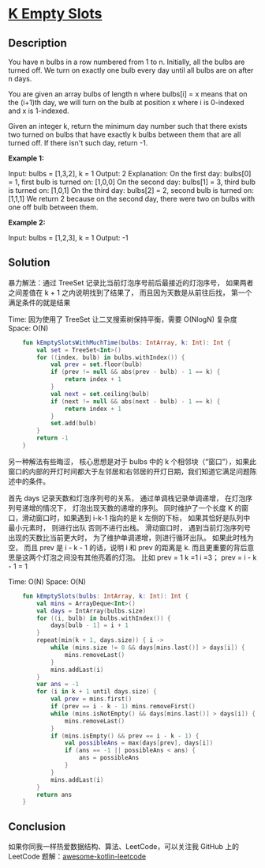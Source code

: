 # [K Empty Slots][title]

## Description

You have n bulbs in a row numbered from 1 to n. Initially, all the bulbs are turned off. We turn on exactly one bulb every day until all bulbs are on after n days.

You are given an array bulbs of length n where bulbs[i] = x means that on the (i+1)th day, we will turn on the bulb at position x where i is 0-indexed and x is 1-indexed.

Given an integer k, return the minimum day number such that there exists two turned on bulbs that have exactly k bulbs between them that are all turned off. If there isn't such day, return -1.


**Example 1:**


Input: bulbs = [1,3,2], k = 1
Output: 2
Explanation:
On the first day: bulbs[0] = 1, first bulb is turned on: [1,0,0]
On the second day: bulbs[1] = 3, third bulb is turned on: [1,0,1]
On the third day: bulbs[2] = 2, second bulb is turned on: [1,1,1]
We return 2 because on the second day, there were two on bulbs with one off bulb between them.

**Example 2:**


Input: bulbs = [1,2,3], k = 1
Output: -1

## Solution
暴力解法：通过 TreeSet 记录比当前灯泡序号前后最接近的灯泡序号， 如果两者之间差值在 k + 1 之内说明找到了结果了， 而且因为天数是从前往后找， 第一个满足条件的就是结果

Time: 因为使用了 TreeSet 让二叉搜索树保持平衡，需要 O(NlogN) 复杂度
Space: O(N)

```kotlin
    fun kEmptySlotsWithMuchTime(bulbs: IntArray, k: Int): Int {
        val set = TreeSet<Int>()
        for ((index, bulb) in bulbs.withIndex()) {
            val prev = set.floor(bulb)
            if (prev != null && abs(prev - bulb) - 1 == k) {
                return index + 1
            }
            val next = set.ceiling(bulb)
            if (next != null && abs(next - bulb) - 1 == k) {
                return index + 1
            }
            set.add(bulb)
        }
        return -1
    }
```

另一种解法有些晦涩， 核心思想是对于 bulbs 中的 k 个相邻块（“窗口”），如果此窗口的内部的开灯时间都大于左邻居和右邻居的开灯日期，我们知道它满足问题陈述中的条件。

首先 days 记录天数和灯泡序列号的关系，
通过单调栈记录单调递增， 在灯泡序列号递增的情况下， 灯泡出现天数的递增的序列。
同时维护了一个长度 K 的窗口，滑动窗口时，如果遇到 i-k-1 指向的是 k 左侧的下标， 如果其恰好是队列中最小元素时， 则进行出队
否则不进行出栈。 
滑动窗口时， 遇到当前灯泡序列号出现的天数比当前更大时， 为了维护单调递增，则进行循环出队。
如果此时栈为空， 而且 prev 是 i - k - 1 的话，说明 i 和 prev 的距离是 k. 而且更重要的背后意思是这两个灯泡之间没有其他亮着的灯泡。
比如 prev = 1 k =1 i =3； prev = i - k - 1 = 1

Time: O(N)
Space: O(N)

```kotlin
    fun kEmptySlots(bulbs: IntArray, k: Int): Int {
        val mins = ArrayDeque<Int>()
        val days = IntArray(bulbs.size)
        for ((i, bulb) in bulbs.withIndex()) {
            days[bulb - 1] = i + 1
        }
        repeat(min(k + 1, days.size)) { i ->
            while (mins.size != 0 && days[mins.last()] > days[i]) {
                mins.removeLast()
            }
            mins.addLast(i)
        }
        var ans = -1
        for (i in k + 1 until days.size) {
            val prev = mins.first()
            if (prev == i - k - 1) mins.removeFirst()
            while (mins.isNotEmpty() && days[mins.last()] > days[i]) {
                mins.removeLast()
            }
            if (mins.isEmpty() && prev == i - k - 1) {
                val possibleAns = max(days[prev], days[i])
                if (ans == -1 || possibleAns < ans) {
                    ans = possibleAns
                }
            }
            mins.addLast(i)
        }
        return ans
    }

```
## Conclusion

如果你同我一样热爱数据结构、算法、LeetCode，可以关注我 GitHub 上的 LeetCode 题解：[awesome-kotlin-leetcode][akl]



[title]: https://leetcode.cn/problems/k-empty-slots/description/
[akl]: https://github.com/NightXlt/awesome-kotlin-leetcode
